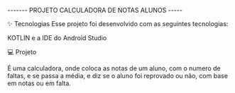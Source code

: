 ------- PROJETO CALCULADORA DE NOTAS ALUNOS  -----

✨ Tecnologias 
Esse projeto foi desenvolvido com as seguintes tecnologias:

KOTLIN e a IDE do Android Studio


💻 Projeto

É uma calculadora, onde coloca as notas de um aluno, com o numero de faltas, e se passa a média, e diz se o aluno foi reprovado ou não, com base em notas ou em falta.

